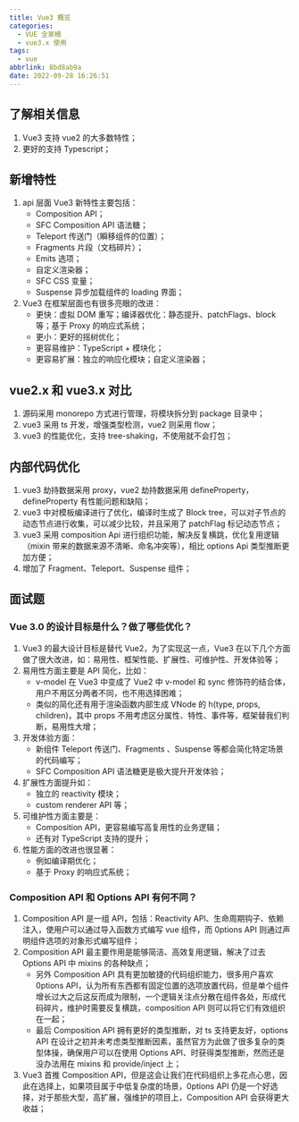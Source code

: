 ```yaml
---
title: Vue3 概览
categories:
  - VUE 全家桶
  - vue3.x 使用
tags:
  - vue
abbrlink: 8bd8ab9a
date: 2022-09-28 16:26:51
---
```


## 了解相关信息
1. Vue3 支持 vue2 的大多数特性；
2. 更好的支持 Typescript；

## 新增特性
1. api 层面 Vue3 新特性主要包括：
    - Composition API；
    - SFC Composition API 语法糖；
    - Teleport 传送门（瞬移组件的位置）；
    - Fragments 片段（文档碎片）；
    - Emits 选项；
    - 自定义渲染器；
    - SFC CSS 变量；
    - Suspense 异步加载组件的 loading 界面；
2. Vue3 在框架层面也有很多亮眼的改进：
    - 更快：虚拟 DOM 重写；编译器优化：静态提升、patchFlags、block 等；基于 Proxy 的响应式系统；
    - 更小：更好的摇树优化；
    - 更容易维护：TypeScript + 模块化；
    - 更容易扩展：独立的响应化模块；自定义渲染器；


## vue2.x 和 vue3.x 对比
1. 源码采用 monorepo 方式进行管理，将模块拆分到 package 目录中；
2. vue3 采用 ts 开发，增强类型检测，vue2 则采用 flow；
3. vue3 的性能优化，支持 tree-shaking，不使用就不会打包；
	
## 内部代码优化
1. vue3 劫持数据采用 proxy，vue2 劫持数据采用 defineProperty，defineProperty 有性能问题和缺陷；
2. vue3 中对模板编译进行了优化，编译时生成了 Block tree，可以对子节点的动态节点进行收集，可以减少比较，并且采用了 patchFlag 标记动态节点；
3. vue3 采用 composition Api 进行组织功能，解决反复横跳，优化复用逻辑（mixin 带来的数据来源不清晰、命名冲突等），相比 options Api 类型推断更加方便；
4. 增加了 Fragment、Teleport、Suspense 组件；

## 面试题
### Vue 3.0 的设计目标是什么？做了哪些优化？
1. Vue3 的最大设计目标是替代 Vue2，为了实现这一点，Vue3 在以下几个方面做了很大改进，如：易用性、框架性能、扩展性、可维护性、开发体验等；
2. 易用性方面主要是 API 简化，比如：
    - v-model 在 Vue3 中变成了 Vue2 中 v-model 和 sync 修饰符的结合体，用户不用区分两者不同，也不用选择困难；
    - 类似的简化还有用于渲染函数内部生成 VNode 的 h(type, props, children)，其中 props 不用考虑区分属性、特性、事件等，框架替我们判断，易用性大增；
3. 开发体验方面：
    - 新组件 Teleport 传送门、Fragments 、Suspense 等都会简化特定场景的代码编写；
    - SFC Composition API 语法糖更是极大提升开发体验；
4. 扩展性方面提升如：
    - 独立的 reactivity 模块；
    - custom renderer API 等；
5. 可维护性方面主要是：
    - Composition API，更容易编写高复用性的业务逻辑；
    - 还有对 TypeScript 支持的提升；
6. 性能方面的改进也很显著：
    - 例如编译期优化；
    - 基于 Proxy 的响应式系统；


### Composition API 和 Options API 有何不同？
1. Composition API 是一组 APl，包括：Reactivity APl、生命周期钩子、依赖注入，使用户可以通过导入函数方式编写 vue 组件，而 0ptions API 则通过声明组件选项的对象形式编写组件；
2. Composition API 最主要作用是能够简洁、高效复用逻辑，解决了过去 Options API 中 mixins 的各种缺点；
    - 另外 Composition API 具有更加敏捷的代码组织能力，很多用户喜欢 0ptions API，认为所有东西都有固定位置的选项放置代码，但是单个组件增长过大之后这反而成为限制，一个逻辑关注点分散在组件各处，形成代码碎片，维护时需要反复横跳，composition API 则可以将它们有效组织在一起；
    - 最后 Composition API 拥有更好的类型推断，对 ts 支持更友好，options API 在设计之初并未考虑类型推断因素，虽然官方为此做了很多复杂的类型体操，确保用户可以在使用 Options API、时获得类型推断，然而还是没办法用在 mixins 和 provide/inject 上；
3. Vue3 首推 Composition API，但是这会让我们在代码组织上多花点心思，因此在选择上，如果项目属于中低复杂度的场景，0ptions API 仍是一个好选择，对于那些大型，高扩展，强维护的项目上，Composition API 会获得更大收益；
